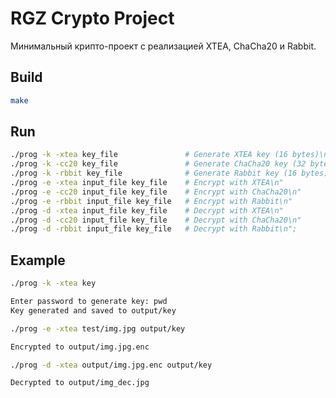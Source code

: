 # RGZ Crypto Project

Минимальный крипто-проект с реализацией XTEA, ChaCha20 и Rabbit.

## Build

```bash
make
```

## Run

```bash
./prog -k -xtea key_file               # Generate XTEA key (16 bytes)\n"
./prog -k -cc20 key_file               # Generate ChaCha20 key (32 bytes)\n"
./prog -k -rbbit key_file              # Generate Rabbit key (16 bytes)\n"
./prog -e -xtea input_file key_file    # Encrypt with XTEA\n"
./prog -e -cc20 input_file key_file    # Encrypt with ChaCha20\n"
./prog -e -rbbit input_file key_file   # Encrypt with Rabbit\n"
./prog -d -xtea input_file key_file    # Decrypt with XTEA\n"
./prog -d -cc20 input_file key_file    # Decrypt with ChaCha20\n"
./prog -d -rbbit input_file key_file   # Decrypt with Rabbit\n";
```

## Example

```bash
./prog -k -xtea key

Enter password to generate key: pwd
Key generated and saved to output/key
```

```bash
./prog -e -xtea test/img.jpg output/key

Encrypted to output/img.jpg.enc
```

```bash
./prog -d -xtea output/img.jpg.enc output/key

Decrypted to output/img_dec.jpg
```

